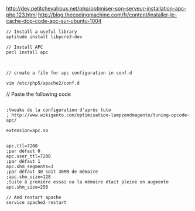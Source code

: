 http://dev.petitchevalroux.net/php/optimiser-son-serveur-installation-apc-php.123.html
http://blog.thecodingmachine.com/fr/content/installer-le-cache-dop-code-apc-sur-ubuntu-1004

```
// Install a useful library
aptitude install libpcre3-dev

// Install APC
pecl install apc



// create a file for apc configuration in conf.d

vim /etc/php5/apache2/conf.d
```

// Paste the following code
```

;tweaks de la configuration d'aprés tuto 
; http://www.wikigento.com/optimisation-lampzendmagento/tuning-opcode-apc/

extension=apc.so


apc.ttl=7200
;par défaut 0
apc.user_ttl=7200
;par défaut 1
apc.shm_segments=3
;par défaut 30 soit 30MB de mémoire
;apc.shm_size=128
;Suite à première essai ou la mémoire était pleine on augmente
apc.shm_size=256

// And restart apache
service apache2 restart

```

